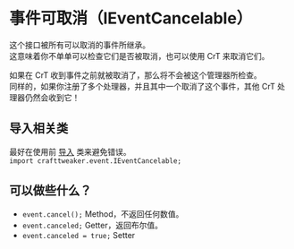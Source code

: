 # 事件可取消（IEventCancelable）

这个接口被所有可以取消的事件所继承。  
这意味着你不单单可以检查它们是否被取消，也可以使用 CrT 来取消它们。

如果在 CrT 收到事件之前就被取消了，那么将不会被这个管理器所检查。  
同样的，如果你注册了多个处理器，并且其中一个取消了这个事件，其他 CrT 处理器仍然会收到它！

## 导入相关类
最好在使用前 [导入](/AdvancedFunctions/Import) 类来避免错误。   
`import crafttweaker.event.IEventCancelable;`

## 可以做些什么？

- `event.cancel();` Method，不返回任何数值。
- `event.canceled;` Getter，返回布尔值。
- `event.canceled = true;` Setter

